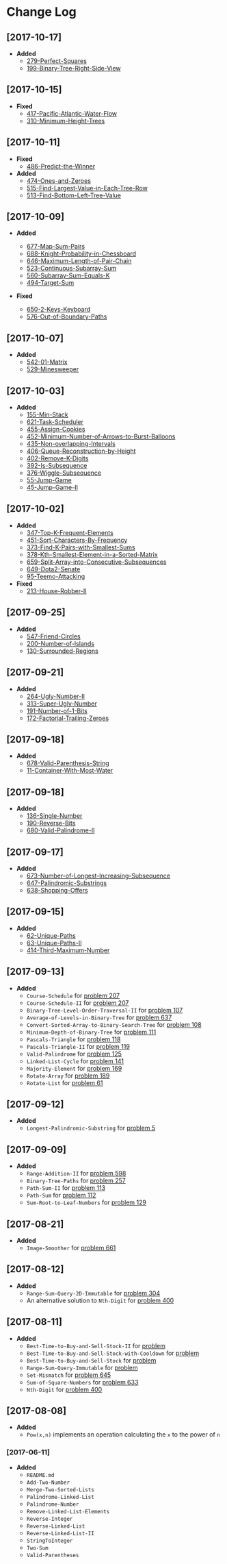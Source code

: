 # Change Log  

## [2017-10-17]  
+ **Added**  
  - [279-Perfect-Squares](https://leetcode.com/problems/perfect-squares/description/)  
  - [199-Binary-Tree-Right-Side-View](https://leetcode.com/problems/binary-tree-right-side-view/description/)  

## [2017-10-15]  
+ **Fixed**  
  - [417-Pacific-Atlantic-Water-Flow](https://leetcode.com/problems/pacific-atlantic-water-flow/description/)   
  - [310-Minimum-Height-Trees](https://leetcode.com/problems/minimum-height-trees/description/)  

## [2017-10-11]  
+ **Fixed**  
  - [486-Predict-the-Winner](https://leetcode.com/problems/predict-the-winner/description/)  
+ **Added**  
  - [474-Ones-and-Zeroes](https://leetcode.com/problems/ones-and-zeroes/description/)  
  - [515-Find-Largest-Value-in-Each-Tree-Row](https://leetcode.com/problems/find-largest-value-in-each-tree-row/description/)  
  - [513-Find-Bottom-Left-Tree-Value](https://leetcode.com/problems/find-bottom-left-tree-value/description/)  

## [2017-10-09]  
+ **Added**   
	- [677-Map-Sum-Pairs](https://leetcode.com/problems/map-sum-pairs/description/)  
  - [688-Knight-Probability-in-Chessboard](https://leetcode.com/problems/knight-probability-in-chessboard/description/)  
  - [646-Maximum-Length-of-Pair-Chain](https://leetcode.com/problems/maximum-length-of-pair-chain/description/)   
  - [523-Continuous-Subarray-Sum](https://leetcode.com/problems/continuous-subarray-sum/description/)  
  - [560-Subarray-Sum-Equals-K](https://leetcode.com/problems/subarray-sum-equals-k/description/)  
  - [494-Target-Sum](https://leetcode.com/problems/target-sum/description/)  

+ **Fixed**    
  - [650-2-Keys-Keyboard](https://leetcode.com/problems/2-keys-keyboard/description/)  
  - [576-Out-of-Boundary-Paths](https://leetcode.com/problems/out-of-boundary-paths/description/)  

## [2017-10-07]  
+ **Added**  
	- [542-01-Matrix](https://leetcode.com/problems/01-matrix/description/)   
	- [529-Minesweeper](https://leetcode.com/problems/minesweeper/description/)  

## [2017-10-03]  
+ **Added**  
  - [155-Min-Stack](https://leetcode.com/problems/min-stack/description/)  
  - [621-Task-Scheduler](https://leetcode.com/problems/task-scheduler/description/)  
  - [455-Assign-Cookies](https://leetcode.com/problems/assign-cookies/description/)  
  - [452-Minimum-Number-of-Arrows-to-Burst-Balloons](https://leetcode.com/problems/minimum-number-of-arrows-to-burst-balloons/description/)  
  - [435-Non-overlapping-Intervals](https://leetcode.com/problems/non-overlapping-intervals/description/)  
  - [406-Queue-Reconstruction-by-Height](https://leetcode.com/problems/queue-reconstruction-by-height/description/)  
  - [402-Remove-K-Digits](https://leetcode.com/problems/remove-k-digits/description/)  
  - [392-Is-Subsequence](https://leetcode.com/problems/is-subsequence/description/)  
  - [376-Wiggle-Subsequence](https://leetcode.com/problems/wiggle-subsequence/description/)  
  - [55-Jump-Game](https://leetcode.com/problems/jump-game/description/)  
  - [45-Jump-Game-II](https://leetcode.com/problems/jump-game-ii/description/)  

## [2017-10-02]  
+ **Added**  
	- [347-Top-K-Frequent-Elements](https://leetcode.com/problems/top-k-frequent-elements/description/)  
	- [451-Sort-Characters-By-Frequency](https://leetcode.com/problems/sort-characters-by-frequency/description/)  
	- [373-Find-K-Pairs-with-Smallest-Sums](https://leetcode.com/problems/find-k-pairs-with-smallest-sums/description/)  
	- [378-Kth-Smallest-Element-in-a-Sorted-Matrix](https://leetcode.com/problems/kth-smallest-element-in-a-sorted-matrix/description/)   
	- [659-Split-Array-into-Consecutive-Subsequences](https://leetcode.com/problems/split-array-into-consecutive-subsequences/description/)  
	- [649-Dota2-Senate](https://leetcode.com/problems/dota2-senate/description/)   
	- [95-Teemo-Attacking](https://leetcode.com/problems/teemo-attacking/description/)   
+ **Fixed**  
	- [213-House-Robber-II](https://leetcode.com/problems/house-robber/description/)  

## [2017-09-25]  
+ **Added**  
	- [547-Friend-Circles](https://leetcode.com/problems/friend-circles/description/)  
  - [200-Number-of-Islands](https://leetcode.com/problems/number-of-islands/description/)   
  - [130-Surrounded-Regions](https://leetcode.com/problems/surrounded-regions/description/)  

## [2017-09-21]  
+ **Added**  
	- [264-Ugly-Number-II](https://leetcode.com/problems/ugly-number-ii/description/)  
	- [313-Super-Ugly-Number](https://leetcode.com/problems/super-ugly-number/description/)  
	- [191-Number-of-1-Bits](https://leetcode.com/problems/number-of-1-bits/description/)   
	- [172-Factorial-Trailing-Zeroes](https://leetcode.com/problems/factorial-trailing-zeroes/description/)  

## [2017-09-18]  
+ **Added**  
	- [678-Valid-Parenthesis-String](https://leetcode.com/problems/valid-parenthesis-string/description/)  
	- [11-Container-With-Most-Water](https://leetcode.com/problems/container-with-most-water/description/)  

## [2017-09-18]  
+ **Added**   
	- [136-Single-Number](https://leetcode.com/problems/single-number/description/)  
	- [190-Reverse-Bits](https://leetcode.com/problems/reverse-bits/description/)  
	- [680-Valid-Palindrome-II](https://leetcode.com/problems/valid-palindrome-ii/description/)  


## [2017-09-17]  
+ **Added**    
	- [673-Number-of-Longest-Increasing-Subsequence](https://leetcode.com/problems/number-of-longest-increasing-subsequence/description/)  
	- [647-Palindromic-Substrings](https://leetcode.com/problems/palindromic-substrings/description/)  
	- [638-Shopping-Offers](https://leetcode.com/problems/shopping-offers/description/)  

## [2017-09-15]  
+ **Added**  
	- [62-Unique-Paths](https://leetcode.com/problems/unique-paths/description/)  
	- [63-Unique-Paths-II](https://leetcode.com/problems/unique-paths-ii/description/)  
	- [414-Third-Maximum-Number](https://leetcode.com/problems/third-maximum-number/description/)  

## [2017-09-13]  
+ **Added**  
	- `Course-Schedule` for [problem 207](https://leetcode.com/problems/course-schedule/description/)    
	- `Course-Schedule-II` for [problem 207](https://leetcode.com/problems/course-schedule-ii/description/)  
	- `Binary-Tree-Level-Order-Traversal-II` for [problem 107](https://leetcode.com/problems/binary-tree-level-order-traversal-ii/description/)  
	- `Average-of-Levels-in-Binary-Tree` for [problem 637](https://leetcode.com/problems/average-of-levels-in-binary-tree/description/)  
	- `Convert-Sorted-Array-to-Binary-Search-Tree` for [problem 108](https://leetcode.com/problems/convert-sorted-array-to-binary-search-tree/description/)  
	- `Minimum-Depth-of-Binary-Tree` for [problem 111](https://leetcode.com/problems/minimum-depth-of-binary-tree/description/)  
	- `Pascals-Triangle` for [problem 118](https://leetcode.com/problems/pascals-triangle/description/)  
	- `Pascals-Triangle-II` for [problem 119](https://leetcode.com/problems/pascals-triangle-ii/description/)  
	- `Valid-Palindrome` for [problem 125](https://leetcode.com/problems/valid-palindrome/description/)  
	- `Linked-List-Cycle` for [problem 141](https://leetcode.com/problems/linked-list-cycle/description/)  
	- `Majority-Element` for [problem 169](https://leetcode.com/problems/majority-element/description/)  
	- `Rotate-Array` for [problem 189](https://leetcode.com/problems/rotate-array/description/)  
	- `Rotate-List` for [problem 61](https://leetcode.com/problems/rotate-list/description/)  

## [2017-09-12]  
+ **Added**  
	- `Longest-Palindromic-Substring` for [problem 5](https://leetcode.com/problems/longest-palindromic-substring/description/)  

## [2017-09-09]  
+ **Added**  
	- `Range-Addition-II` for [problem 598](https://leetcode.com/problems/range-addition-ii/description/)  
	- `Binary-Tree-Paths` for [problem 257](https://leetcode.com/problems/binary-tree-paths/description/)  
	- `Path-Sum-II` for [problem 113](https://leetcode.com/problems/path-sum-ii/description/)  
	- `Path-Sum` for [problem 112](https://leetcode.com/problems/path-sum/description/)   
	- `Sum-Root-to-Leaf-Numbers` for [problem 129](https://leetcode.com/problems/path-sum-ii/description/)   

## [2017-08-21]  
+ **Added**  
	- `Image-Smoother` for [problem 661](https://leetcode.com/problems/image-smoother/description/)  

## [2017-08-12]  
+ **Added**  
	- `Range-Sum-Query-2D-Immutable` for  [problem 304](https://leetcode.com/problems/range-sum-query-2d-immutable/description/)  
	- An alternative solution to `Nth-Digit` for [problem 400](https://leetcode.com/problems/nth-digit/description/)   

## [2017-08-11]  
+ **Added**  
	- `Best-Time-to-Buy-and-Sell-Stock-II` for [problem](https://leetcode.com/problems/best-time-to-buy-and-sell-stock-ii/description/)     
	- `Best-Time-to-Buy-and-Sell-Stock-with-Cooldown` for [problem](https://leetcode.com/problems/best-time-to-buy-and-sell-stock-with-cooldown/description/)   
	- `Best-Time-to-Buy-and-Sell-Stock` for [problem](https://leetcode.com/problems/best-time-to-buy-and-sell-stock/description/)  
	- `Range-Sum-Query-Immutable` for [problem](https://leetcode.com/problems/range-sum-query-immutable/description/)  
	- `Set-Mismatch` for [problem 645](https://leetcode.com/problems/set-mismatch/description/)   
	- `Sum-of-Square-Numbers` for [problem 633](https://leetcode.com/problems/sum-of-square-numbers/description/)  
	- `Nth-Digit` for [problem 400](https://leetcode.com/problems/nth-digit/description/)  

## [2017-08-08]  
+ **Added**  
	- `Pow(x,n)` implements an operation calculating the `x` to the power of `n`  

### [2017-06-11]  
+ **Added**  
	- `README.md`  
	- `Add-Two-Number`  
	- `Merge-Two-Sorted-Lists`  
	- `Palindrome-Linked-List`  
	- `Palindrome-Number`  
	- `Remove-Linked-List-Elements`  
	- `Reverse-Integer`  
	- `Reverse-Linked-List`  
	- `Reverse-Linked-List-II`  
	- `StringToInteger`  
	- `Two-Sum`  
	- `Valid-Parentheses`  
